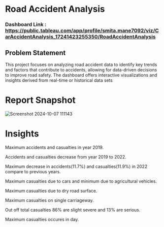 
# Road Accident Analysis

### Dashboard Link : https://public.tableau.com/app/profile/smita.mane7092/viz/CarAccidentAnalysis_17241423255350/RoadAccidentAnalysis

## Problem Statement

This project focuses on analyzing road accident data to identify key trends and factors that contribute to accidents, allowing for data-driven decisions to improve road safety. The dashboard offers interactive visualizations and insights derived from real-time or historical data sets


 # Report Snapshot

 
![Screenshot 2024-10-07 111143](https://github.com/user-attachments/assets/7454c1e7-204a-4add-9be4-8aa7a847f741)

# Insights

   Maximum accidents and casualties in year 2019.

   Accidents and casualties decrease from year 2019 to 2022.

   Maximum decrease in accidents(11.7%) and casualties(11.9%) in   2022 compare to previous years.

   Maximum casualties due to cars and minimum due to agricultural vehicles.

   Maximum casualties due to dry road surface.

   Maximum casualties on single carriageway.

   Out off total casualties 86% are slight severe and 13% are serious.

   Maximum casualties occures in day.
